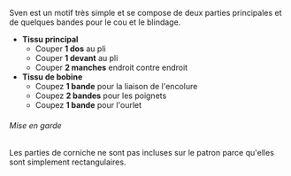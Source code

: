 Sven est un motif très simple et se compose de deux parties principales et de quelques bandes pour le cou et le blindage.

-   **Tissu principal**
    -   Couper **1 dos** au pli
    -   Couper **1 devant** au pli
    -   Couper **2 manches** endroit contre endroit
-   **Tissu de bobine**
    -   Coupez **1 bande** pour la liaison de l'encolure
    -   Coupez **2 bandes**  pour les poignets
    -   Coupez **1 bande**  pour l'ourlet

<Warning>

###### Mise en garde

Les parties de corniche ne sont pas incluses sur le patron parce qu'elles sont simplement rectangulaires.

</Warning>
